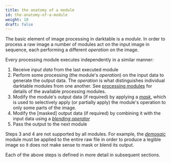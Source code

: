 ```yaml
---
title: the anatomy of a module
id: the-anatomy-of-a-module
weight: 10
draft: false
---
```


The basic element of image processing in darktable is a _module_. In order to process a raw image a number of modules act on the input image in sequence, each performing a different _operation_ on the image.

Every processing module executes independently in a similar manner:

1. Receive _input data_ from the last executed module
2. Perform some processing (the module's _operation_) on the input data to generate the output data. The _operation_ is what distinguishes individual darktable modules from one another. See [processing modules](../../module-reference/processing-modules/_index.md) for details of the available processing modules.
3. Modify the module's output data (if required) by applying a [_mask_](../masking-and-blending/masks/_index.md), which is used to selectively apply (or partially apply) the module's operation to only some parts of the image. 
4. Modify the \[masked\] output data (if required) by combining it with the input data using a [_blending operator_](../masking-and-blending/blend-modes.md)
5. Pass the output to the next module

Steps 3 and 4 are not supported by all modules. For example, the [_demosaic_](../../../module-reference/processing-modules/demosaic.md) module must be applied to the entire raw file in order to produce a legible image so it does not make sense to mask or blend its output.

Each of the above steps is defined in more detail in subsequent sections.
